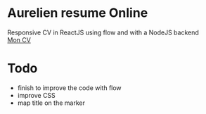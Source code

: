# Aurelien resume Online
  Responsive CV in ReactJS using flow and with a NodeJS backend<br />
  [Mon CV](https://my-resume-aurelien.herokuapp.com/)

# Todo
  - finish to improve the code with flow
  - improve CSS
  - map title on the marker
